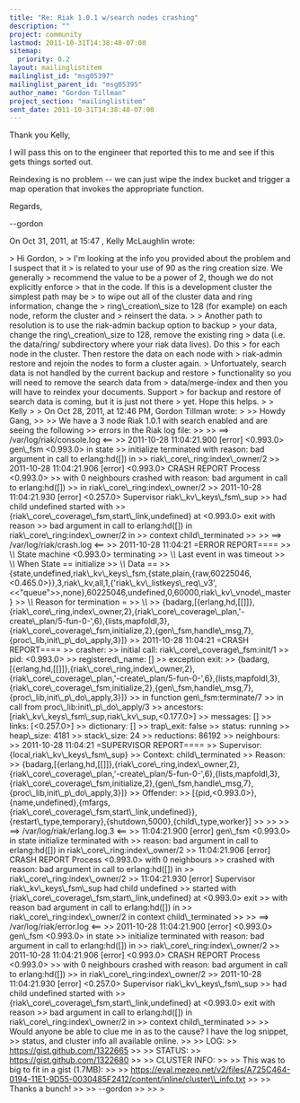 ```yaml
---
title: "Re: Riak 1.0.1 w/search nodes crashing"
description: ""
project: community
lastmod: 2011-10-31T14:38:48-07:00
sitemap:
  priority: 0.2
layout: mailinglistitem
mailinglist_id: "msg05397"
mailinglist_parent_id: "msg05395"
author_name: "Gordon Tillman"
project_section: "mailinglistitem"
sent_date: 2011-10-31T14:38:48-07:00
---
```



Thank you Kelly,

I will pass this on to the engineer that reported this to me and see if this 
gets things sorted out.

Reindexing is no problem -- we can just wipe the index bucket and trigger a map 
operation that invokes the appropriate function.

Regards,

--gordon

On Oct 31, 2011, at 15:47 , Kelly McLaughlin wrote:

&gt; Hi Gordon,
&gt; 
&gt; I'm looking at the info you provided about the problem and I suspect that it 
&gt; is related to your use of 90 as the ring creation size. We generally 
&gt; recommend the value to be a power of 2, though we do not explicitly enforce 
&gt; that in the code. If this is a development cluster the simplest path may be 
&gt; to wipe out all of the cluster data and ring information, change the 
&gt; ring\\_creation\\_size to 128 (for example) on each node, reform the cluster and 
&gt; reinsert the data. 
&gt; 
&gt; Another path to resolution is to use the riak-admin backup option to backup 
&gt; your data, change the ring\\_creation\\_size to 128, remove the existing ring 
&gt; data (i.e. the data/ring/ subdirectory where your riak data lives). Do this 
&gt; for each node in the cluster. Then restore the data on each node with 
&gt; riak-admin restore and rejoin the nodes to form a cluster again. 
&gt; Unfortuately, search data is not handled by the current backup and restore 
&gt; functionality so you will need to remove the search data from 
&gt; data/merge-index and then you will have to reindex your documents. Support 
&gt; for backup and restore of search data is coming, but it is just not there 
&gt; yet. Hope this helps.
&gt; 
&gt; Kelly
&gt; 
&gt; On Oct 28, 2011, at 12:46 PM, Gordon Tillman wrote:
&gt; 
&gt;&gt; Howdy Gang,
&gt;&gt; 
&gt;&gt; We have a 3 node Riak 1.0.1 with search enabled and are seeing the following 
&gt;&gt; errors in the Riak log file:
&gt;&gt; 
&gt;&gt; ==&gt; /var/log/riak/console.log &lt;==
&gt;&gt; 2011-10-28 11:04:21.900 [error] &lt;0.993.0&gt; gen\\_fsm &lt;0.993.0&gt; in state 
&gt;&gt; initialize terminated with reason: bad argument in call to erlang:hd([]) in 
&gt;&gt; riak\\_core\\_ring:index\\_owner/2
&gt;&gt; 2011-10-28 11:04:21.906 [error] &lt;0.993.0&gt; CRASH REPORT Process &lt;0.993.0&gt; 
&gt;&gt; with 0 neighbours crashed with reason: bad argument in call to erlang:hd([]) 
&gt;&gt; in riak\\_core\\_ring:index\\_owner/2
&gt;&gt; 2011-10-28 11:04:21.930 [error] &lt;0.257.0&gt; Supervisor riak\\_kv\\_keys\\_fsm\\_sup 
&gt;&gt; had child undefined started with 
&gt;&gt; {riak\\_core\\_coverage\\_fsm,start\\_link,undefined} at &lt;0.993.0&gt; exit with reason 
&gt;&gt; bad argument in call to erlang:hd([]) in riak\\_core\\_ring:index\\_owner/2 in 
&gt;&gt; context child\\_terminated
&gt;&gt; 
&gt;&gt; ==&gt; /var/log/riak/crash.log &lt;==
&gt;&gt; 2011-10-28 11:04:21 =ERROR REPORT====
&gt;&gt; \\*\\* State machine &lt;0.993.0&gt; terminating 
&gt;&gt; \\*\\* Last event in was timeout
&gt;&gt; \\*\\* When State == initialize
&gt;&gt; \\*\\* Data == 
&gt;&gt; {state,undefined,riak\\_kv\\_keys\\_fsm,{state,plain,{raw,60225046,&lt;0.465.0&gt;}},3,riak\\_kv,all,1,{'riak\\_kv\\_listkeys\\_req\\_v3',&lt;&lt;"queue"&gt;&gt;,none},60225046,undefined,0,60000,riak\\_kv\\_vnode\\_master}
&gt;&gt; \\*\\* Reason for termination = 
&gt;&gt; \\*\\* 
&gt;&gt; {badarg,[{erlang,hd,[[]]},{riak\\_core\\_ring,index\\_owner,2},{riak\\_core\\_coverage\\_plan,'-create\\_plan/5-fun-0-',6},{lists,mapfoldl,3},{riak\\_core\\_coverage\\_fsm,initialize,2},{gen\\_fsm,handle\\_msg,7},{proc\\_lib,init\\_p\\_do\\_apply,3}]}
&gt;&gt; 2011-10-28 11:04:21 =CRASH REPORT====
&gt;&gt; crasher:
&gt;&gt; initial call: riak\\_core\\_coverage\\_fsm:init/1
&gt;&gt; pid: &lt;0.993.0&gt;
&gt;&gt; registered\\_name: []
&gt;&gt; exception exit: 
&gt;&gt; {badarg,[{erlang,hd,[[]]},{riak\\_core\\_ring,index\\_owner,2},{riak\\_core\\_coverage\\_plan,'-create\\_plan/5-fun-0-',6},{lists,mapfoldl,3},{riak\\_core\\_coverage\\_fsm,initialize,2},{gen\\_fsm,handle\\_msg,7},{proc\\_lib,init\\_p\\_do\\_apply,3}]}
&gt;&gt; in function gen\\_fsm:terminate/7
&gt;&gt; in call from proc\\_lib:init\\_p\\_do\\_apply/3
&gt;&gt; ancestors: [riak\\_kv\\_keys\\_fsm\\_sup,riak\\_kv\\_sup,&lt;0.177.0&gt;]
&gt;&gt; messages: []
&gt;&gt; links: [&lt;0.257.0&gt;]
&gt;&gt; dictionary: []
&gt;&gt; trap\\_exit: false
&gt;&gt; status: running
&gt;&gt; heap\\_size: 4181
&gt;&gt; stack\\_size: 24
&gt;&gt; reductions: 86192
&gt;&gt; neighbours:
&gt;&gt; 2011-10-28 11:04:21 =SUPERVISOR REPORT====
&gt;&gt; Supervisor: {local,riak\\_kv\\_keys\\_fsm\\_sup}
&gt;&gt; Context: child\\_terminated
&gt;&gt; Reason: 
&gt;&gt; {badarg,[{erlang,hd,[[]]},{riak\\_core\\_ring,index\\_owner,2},{riak\\_core\\_coverage\\_plan,'-create\\_plan/5-fun-0-',6},{lists,mapfoldl,3},{riak\\_core\\_coverage\\_fsm,initialize,2},{gen\\_fsm,handle\\_msg,7},{proc\\_lib,init\\_p\\_do\\_apply,3}]}
&gt;&gt; Offender: 
&gt;&gt; [{pid,&lt;0.993.0&gt;},{name,undefined},{mfargs,{riak\\_core\\_coverage\\_fsm,start\\_link,undefined}},{restart\\_type,temporary},{shutdown,5000},{child\\_type,worker}]
&gt;&gt; 
&gt;&gt; 
&gt;&gt; ==&gt; /var/log/riak/erlang.log.3 &lt;==
&gt;&gt; 11:04:21.900 [error] gen\\_fsm &lt;0.993.0&gt; in state initialize terminated with 
&gt;&gt; reason: bad argument in call to erlang:hd([]) in riak\\_core\\_ring:index\\_owner/2
&gt;&gt; 11:04:21.906 [error] CRASH REPORT Process &lt;0.993.0&gt; with 0 neighbours 
&gt;&gt; crashed with reason: bad argument in call to erlang:hd([]) in 
&gt;&gt; riak\\_core\\_ring:index\\_owner/2 
&gt;&gt; 11:04:21.930 [error] Supervisor riak\\_kv\\_keys\\_fsm\\_sup had child undefined 
&gt;&gt; started with {riak\\_core\\_coverage\\_fsm,start\\_link,undefined} at &lt;0.993.0&gt; exit 
&gt;&gt; with reason bad argument in call to erlang:hd([]) in 
&gt;&gt; riak\\_core\\_ring:index\\_owner/2 in context child\\_terminated
&gt;&gt; 
&gt;&gt; ==&gt; /var/log/riak/error.log &lt;==
&gt;&gt; 2011-10-28 11:04:21.900 [error] &lt;0.993.0&gt; gen\\_fsm &lt;0.993.0&gt; in state 
&gt;&gt; initialize terminated with reason: bad argument in call to erlang:hd([]) in 
&gt;&gt; riak\\_core\\_ring:index\\_owner/2
&gt;&gt; 2011-10-28 11:04:21.906 [error] &lt;0.993.0&gt; CRASH REPORT Process &lt;0.993.0&gt; 
&gt;&gt; with 0 neighbours crashed with reason: bad argument in call to erlang:hd([]) 
&gt;&gt; in riak\\_core\\_ring:index\\_owner/2
&gt;&gt; 2011-10-28 11:04:21.930 [error] &lt;0.257.0&gt; Supervisor riak\\_kv\\_keys\\_fsm\\_sup 
&gt;&gt; had child undefined started with 
&gt;&gt; {riak\\_core\\_coverage\\_fsm,start\\_link,undefined} at &lt;0.993.0&gt; exit with reason 
&gt;&gt; bad argument in call to erlang:hd([]) in riak\\_core\\_ring:index\\_owner/2 in 
&gt;&gt; context child\\_terminated
&gt;&gt; 
&gt;&gt; Would anyone be able to clue me in as to the cause? I have the log snippet, 
&gt;&gt; status, and cluster info all available online.
&gt;&gt; 
&gt;&gt; LOG:
&gt;&gt; https://gist.github.com/1322665
&gt;&gt; 
&gt;&gt; STATUS:
&gt;&gt; https://gist.github.com/1322680
&gt;&gt; 
&gt;&gt; CLUSTER INFO:
&gt;&gt; 
&gt;&gt; This was to big to fit in a gist (1.7MB):
&gt;&gt; 
&gt;&gt; https://eval.mezeo.net/v2/files/A725C464-0194-11E1-9D55-0030485F2412/content/inline/cluster\\_info.txt
&gt;&gt; 
&gt;&gt; Thanks a bunch!
&gt;&gt; 
&gt;&gt; --gordon
&gt;&gt; 
&gt;&gt; 
&gt; 


